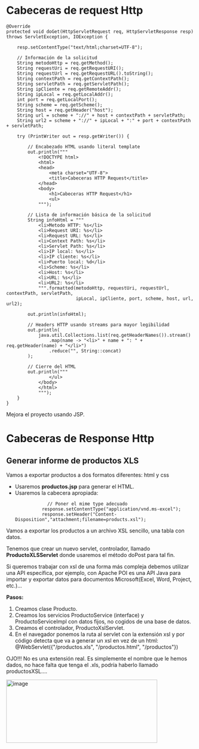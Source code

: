 # Cabeceras de request Http

```
@Override
protected void doGet(HttpServletRequest req, HttpServletResponse resp) throws ServletException, IOException {

    resp.setContentType("text/html;charset=UTF-8");

    // Información de la solicitud
    String metodoHttp = req.getMethod();
    String requestUri = req.getRequestURI();
    String requestUrl = req.getRequestURL().toString();
    String contextPath = req.getContextPath();
    String servletPath = req.getServletPath();
    String ipCliente = req.getRemoteAddr();
    String ipLocal = req.getLocalAddr();
    int port = req.getLocalPort();
    String scheme = req.getScheme();
    String host = req.getHeader("host");
    String url = scheme + "://" + host + contextPath + servletPath;
    String url2 = scheme + "://" + ipLocal + ":" + port + contextPath + servletPath;

    try (PrintWriter out = resp.getWriter()) {

        // Encabezado HTML usando literal template
        out.println("""
            <!DOCTYPE html>
            <html>
            <head>
                <meta charset="UTF-8">
                <title>Cabeceras HTTP Request</title>
            </head>
            <body>
                <h1>Cabeceras HTTP Request</h1>
                <ul>
            """);

        // Lista de información básica de la solicitud
        String infoHtml = """
            <li>Metodo HTTP: %s</li>
            <li>Request URI: %s</li>
            <li>Request URL: %s</li>
            <li>Context Path: %s</li>
            <li>Servlet Path: %s</li>
            <li>IP local: %s</li>
            <li>IP cliente: %s</li>
            <li>Puerto local: %d</li>
            <li>Scheme: %s</li>
            <li>Host: %s</li>
            <li>URL: %s</li>
            <li>URL2: %s</li>
            """.formatted(metodoHttp, requestUri, requestUrl, contextPath, servletPath,
                          ipLocal, ipCliente, port, scheme, host, url, url2);

        out.println(infoHtml);

        // Headers HTTP usando streams para mayor legibilidad
        out.println(
            java.util.Collections.list(req.getHeaderNames()).stream()
                .map(name -> "<li>" + name + ": " + req.getHeader(name) + "</li>")
                .reduce("", String::concat)
        );

        // Cierre del HTML
        out.println("""
                </ul>
            </body>
            </html>
            """);
    }
}

```

Mejora el proyecto usando JSP.

# Cabeceras de Response Http

## Generar informe de productos XLS

Vamos a exportar productos a dos formatos diferentes: html y css
- Usaremos **productos.jsp** para generar el HTML.
- Usaremos la cabecera apropiada:
  ```
              // Poner el mime type adecuado
            response.setContentType("application/vnd.ms-excel");
            response.setHeader("Content-Disposition","attachment;filename=products.xsl");
  ```

Vamos a exportar los productos a un archivo XSL sencillo, una tabla con datos.

Tenemos que crear un nuevo servlet, controlador, llamado **ProductoXLSServlet** donde usaremos el método doPost para tal fin.

Si queremos trabajar con xsl de una forma más compleja debemos utilizar una API específica, por ejemplo, con Apache POI es una API Java para importar y exportar datos para documentos Microsoft(Excel, Word, Project, etc.)...

**Pasos:**

1. Creamos clase Producto.
2. Creamos los servicios ProductoService (interface) y ProductoServiceImpl con datos fijos, no cogidos de una base de datos.
3. Creamos el controlador, ProductoXslServlet.
4. En el navegador ponemos la ruta al servlet con la extensión xsl y por código detecta que va a generar un xsl en vez de un html:
@WebServlet({"/productos.xls", "/productos.html", "/productos"})

OJO!!! No es una extensión real. Es simplemente el nombre que le hemos dados, no hace falta que tenga el .xls, podría haberlo llamado productosXSL….

<img width="404" height="169" alt="image" src="https://github.com/user-attachments/assets/25c48d4f-225e-4df5-99eb-45ff120312de" />

